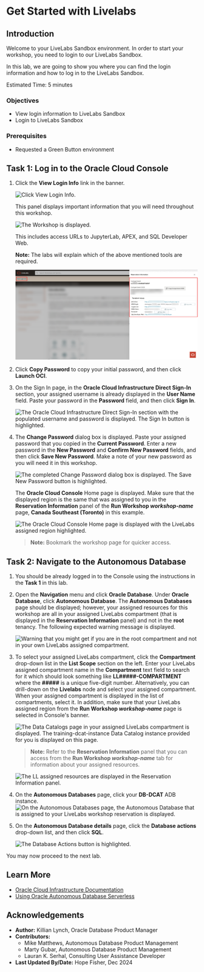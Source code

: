 # Get Started with Livelabs

## Introduction

Welcome to your LiveLabs Sandbox environment. In order to start your workshop, you need to login to our LiveLabs Sandbox.

In this lab, we are going to show you where you can find the login information and how to log in to the LiveLabs Sandbox.

Estimated Time: 5 minutes


### Objectives

* View login information to LiveLabs Sandbox
* Login to LiveLabs Sandbox

### Prerequisites

* Requested a Green Button environment

## Task 1: Log in to the Oracle Cloud Console

1. Click the **View Login Info** link in the banner.

    ![Click View Login Info.](../../../db-23ai-fundamentals/intro/images/ll-view-login-info.png " ")

     This panel displays important information that you will need throughout this workshop.

    ![The Workshop is displayed.](../../../db-23ai-fundamentals/intro/images/ll-reservation-information.png " ")

    This includes access URLs to JupyterLab, APEX, and SQL Developer Web.

    **Note:** The labs will explain which of the above mentioned tools are required.

    ![Launch OCI](../images/view-login-info-ai.png " ")

2. Click **Copy Password** to copy your initial password, and then click **Launch OCI**.

3. On the Sign In page, in the **Oracle Cloud Infrastructure Direct Sign-In** section, your assigned username is already displayed in the **User Name** field. Paste your password in the **Password** field, and then click **Sign In**.

    ![The Oracle Cloud Infrastructure Direct Sign-In section with the populated username and password is displayed. The Sign In button is highlighted.](../../../db-23ai-fundamentals//intro/images/ll-signin.png " ")

4. The **Change Password** dialog box is displayed. Paste your assigned password that you copied in the **Current Password**. Enter a new password in the **New Password** and **Confirm New Password** fields, and then click **Save New Password**. Make a note of your new password as you will need it in this workshop.

    ![The completed Change Password dialog box is displayed. The Save New Password button is highlighted.](../../../db-23ai-fundamentals//intro/images/ll-change-password.png " ")

    The **Oracle Cloud Console** Home page is displayed. Make sure that the displayed region is the same that was assigned to you in the **Reservation Information** panel of the **Run Workshop *workshop-name*** page, **Canada Southeast (Toronto)** in this example.

    ![The Oracle Cloud Console Home page is displayed with the LiveLabs assigned region highlighted.](../../../db-23ai-fundamentals/intro/images/console-home.png)

    >**Note:** Bookmark the workshop page for quicker access.


## Task 2: Navigate to the Autonomous Database

1. You should be already logged in to the Console using the instructions in the **Task 1** in this lab.

2. Open the **Navigation** menu and click **Oracle Database**. Under **Oracle Database**, click **Autonomous Database**. The **Autonomous Databases** page should be displayed; however, your assigned resources for this workshop are all in your assigned LiveLabs compartment (that is displayed in the  **Reservation Information** panel) and not in the **root** tenancy. The following expected warning message is displayed.

    ![Warning that you might get if you are in the root compartment and not in your own LiveLabs assigned compartment.](../../../db-23ai-fundamentals/intro/images/wrong-compartment.png " ")

3. To select your assigned LiveLabs compartment, click the **Compartment** drop-down list in the **List Scope** section on the left. Enter your LiveLabs assigned compartment name in the **Compartment** text field to search for it which should look something like **LL#####-COMPARTMENT** where the **#####** is a unique five-digit number. Alternatively, you can drill-down on the **Livelabs** node and select your assigned compartment. When your assigned compartment is displayed in the list of compartments, select it. In addition, make sure that your LiveLabs assigned region from the **Run Workshop *workshop-name*** page is selected in Console's banner.

    ![The Data Catalogs page in your assigned LiveLabs compartment is displayed. The training-dcat-instance Data Catalog instance provided for you is displayed on this page.](../../../db-23ai-fundamentals/intro/images/ll-select-compartment.png " ")

    >**Note:** Refer to the **Reservation Information** panel that you can access from the **Run Workshop *workshop-name*** tab for information about your assigned resources.

    ![The LL assigned resources are displayed in the **Reservation Information** panel.](../../../db-23ai-fundamentals/intro/images/ll-resources.png " ")

4. On the **Autonomous Databases** page, click your **DB-DCAT** ADB instance.
    ![On the Autonomous Databases page, the Autonomous Database that is assigned to your LiveLabs workshop reservation is displayed.](../../../db-23ai-fundamentals/intro/images/ll-adb-page.png " ")

5. On the **Autonomous Database details** page, click the **Database actions** drop-down list, and then click **SQL**.

    ![The Database Actions button is highlighted.](../../../db-23ai-fundamentals/intro/images/sql.png " ")

You may now proceed to the next lab.

## Learn More

* [Oracle Cloud Infrastructure Documentation](https://docs.cloud.oracle.com/en-us/iaas/Content/GSG/Concepts/baremetalintro.htm)
* [Using Oracle Autonomous Database Serverless](https://docs.oracle.com/en/cloud/paas/autonomous-database/adbsa/index.html)

## Acknowledgements

* **Author:** Killian Lynch, Oracle Database Product Manager
* **Contributors:**
    * Mike Matthews, Autonomous Database Product Management
    * Marty Gubar, Autonomous Database Product Management
    * Lauran K. Serhal, Consulting User Assistance Developer
* **Last Updated By/Date:** Hope Fisher, Dec 2024
